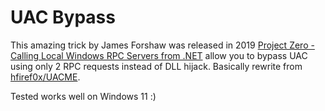 # UAC Bypass 

This amazing trick by James Forshaw was released in 2019 [Project Zero - Calling Local Windows RPC Servers from .NET](https://googleprojectzero.blogspot.com/2019/12/calling-local-windows-rpc-servers-from.html) allow you to bypass UAC using only 2 RPC requests instead of DLL hijack. Basically rewrite from [hfiref0x/UACME](https://github.com/hfiref0x/UACME).

Tested works well on Windows 11 :)
